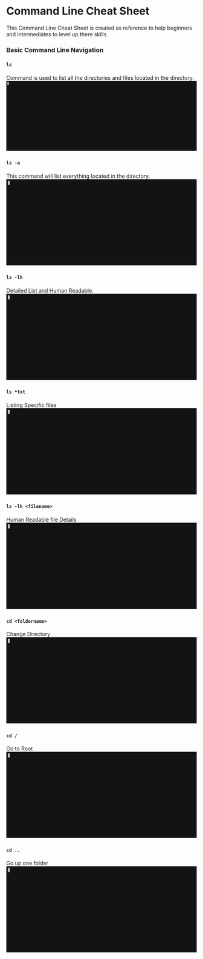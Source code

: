 # Command Line Cheat Sheet
This Command Line Cheat Sheet is created as reference to help beginners and intermediates to level up there skills.

### Basic Command Line Navigation
#### `ls`
Command is used to list all the directories and files located in the directory.
![GIF](gifs/ls.gif)

#### `ls -a`
This command will list everything located in the directory.
![GIF](gifs/ls-1.gif)

#### `ls -lh`
Detailed List and Human Readable.
![GIF](gifs/ls-3.gif)

#### `ls *txt`
Listing Specific files
![GIF](gifs/ls-4.gif)

#### `ls -lh <filename>`
Human Readable file Details
![GIF](gifs/ls-5.gif)

#### `cd <foldername>`
Change Directory
![GIF](gifs/cd.gif)

#### `cd /`
Go to Root
![GIF](gifs/cd-1.gif)

#### `cd ..`
Go up one folder
![GIF](gifs/cd-2.gif)